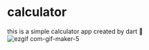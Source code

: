 # calculator

this is a simple calculator app created by dart 📲 <br>
![ezgif com-gif-maker-5](https://user-images.githubusercontent.com/79986157/154858609-4b15f010-897e-4e9e-b759-bc9fc0505755.gif)
